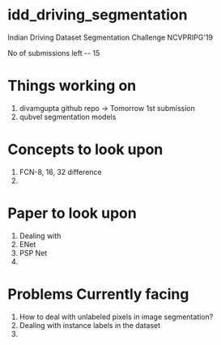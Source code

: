 # idd_driving_segmentation
Indian Driving Dataset Segmentation Challenge NCVPRIPG'19

No of submissions left -- 15

# Things working on
1) divamgupta github repo -> Tomorrow 1st submission
2) qubvel segmentation models

# Concepts to look upon
1) FCN-8, 16, 32 difference
2) 

# Paper to look upon
1) Dealing with 
2) ENet
3) PSP Net
4) 


# Problems Currently facing
1) How to deal with unlabeled pixels in image segmentation?
2) Dealing with instance labels in the dataset
3) 
